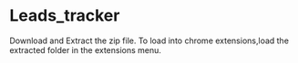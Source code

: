 # Leads_tracker
Download and Extract the zip file.
To load into chrome extensions,load the extracted folder in the extensions menu.
